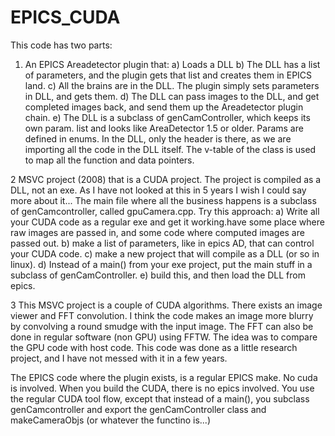# EPICS_CUDA

This code has two parts:

1. An EPICS Areadetector plugin that:
   a) Loads a DLL
   b) The DLL has a list of parameters, and the plugin gets that list and creates them in
      EPICS land.
   c) All the brains are in the DLL. The plugin simply sets parameters in DLL, and gets them.
   d) The DLL can pass images to the DLL, and get completed images back, and send them 
      up the Areadetector plugin chain.
   e) The DLL is a subclass of genCamController, which keeps its own param. list and looks
      like AreaDetector 1.5 or older. Params are defined in enums. In the DLL, only the
      header is there, as we are importing all the code in the DLL itself. The v-table
      of the class is used to map all the function and data pointers. 


2  MSVC project (2008) that is a CUDA project. The project is compiled as a DLL, not an
   exe. As I have not looked at this in 5 years I wish I could say more about it...
   The main file where all the business happens is a subclass of genCamcontroller, called
   gpuCamera.cpp. Try this approach:
   a) Write all your CUDA code as a regular exe and get it working.have some place where
      raw images are passed in, and some code where computed images are passed out.
   b) make a list of parameters, like in epics AD, that can control your CUDA code.
   c) make a new project that will compile as a DLL (or so in linux).
   d) Instead of a main() from your exe project, put the main stuff in a subclass of 
      genCamController. 
   e) build this, and then load the DLL from epics.

3 This MSVC project is a couple of CUDA algorithms. There exists an image viewer and FFT
convolution. I think the code makes an image more blurry by convolving a round smudge
with the input image. The FFT can also be done in regular software (non GPU) using 
FFTW. The idea was to compare the GPU code with host code. This code was done as a little
research project, and I have not messed with it in a few years.




The EPICS code where the plugin exists, is a regular EPICS make. No cuda is involved.
When you build the CUDA, there is no epics involved. You use the regular CUDA tool flow, 
except that instead of a main(), you subclass genCamcontroller and export the genCamController
class and makeCameraObjs (or whatever the functino is...)







